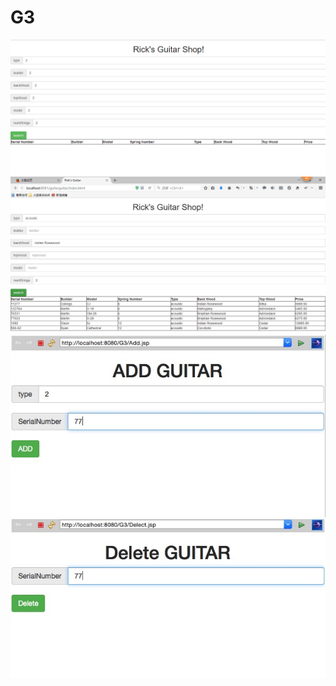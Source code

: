 # G3
![image](https://github.com/OriharaS/pic/blob/master/01.png)
![image](https://github.com/OriharaS/pic/blob/master/02.png)
![image](https://github.com/OriharaS/pic/blob/master/add.png)
![image](https://github.com/OriharaS/pic/blob/master/delete.png)
